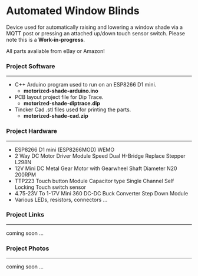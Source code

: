 # Automated Window Blinds
Device used for automatically raising and lowering a window shade via a MQTT post or 
pressing an attached up/down touch sensor switch. Please note this is a **Work-in-progress**.

All parts avaliable from eBay or Amazon!

### Project Software
------------------------------------------------------------------------------------------
- C++ Arduino program used to run on an ESP8266 D1 mini.
  - **motorized-shade-arduino.ino** 
- PCB layout project file for Dip Trace.
  - **motorized-shade-diptrace.dip**
- Tincker Cad .stl files used for printing the parts.
  - **motorized-shade-cad.zip**

### Project Hardware
------------------------------------------------------------------------------------------
- ESP8266 D1 mini (ESP8266MOD) WEMO
- 2 Way DC Motor Driver Module Speed Dual H-Bridge Replace Stepper L298N
- 12V Mini DC Metal Gear Motor with Gearwheel Shaft Diameter N20 200RPM
- TTP223 Touch button Module Capacitor type Single Channel Self Locking Touch switch sensor
- 4.75-23V To 1-17V Mini 360 DC-DC Buck Converter Step Down Module
- Various LEDs, resistors, connectors ...

### Project Links
------------------------------------------------------------------------------------------
coming soon ...

### Project Photos
------------------------------------------------------------------------------------------
coming soon ...
